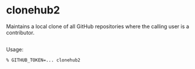 # clonehub2

Maintains a local clone of all GitHub repositories where the calling user is
a contributor.

##

Usage:

```
% GITHUB_TOKEN=... clonehub2
```

